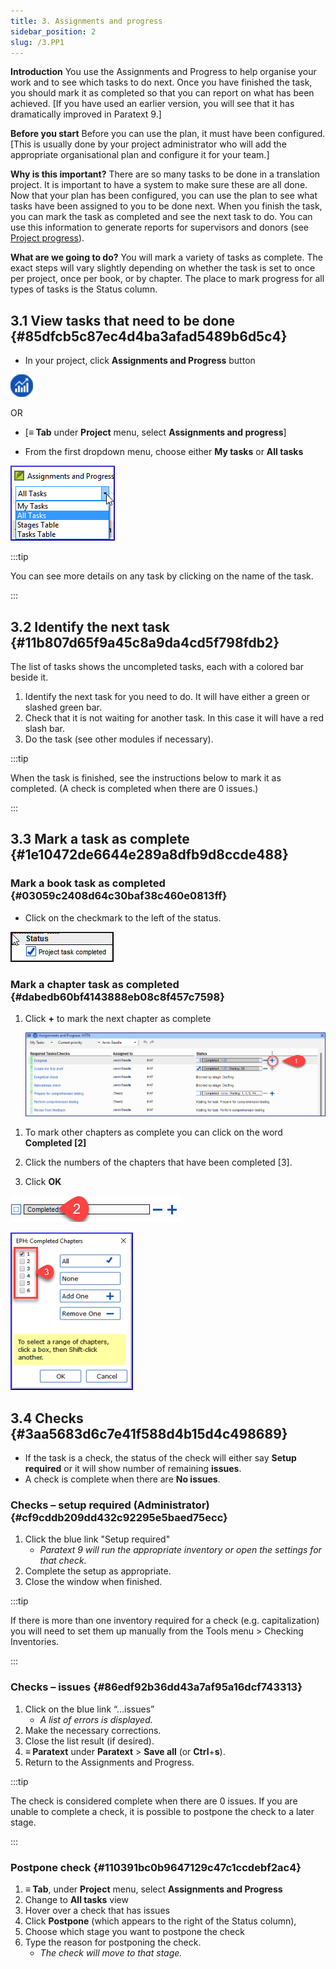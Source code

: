 ```yaml
---
title: 3. Assignments and progress
sidebar_position: 2
slug: /3.PP1
---
```




**Introduction**  You use the Assignments and Progress to help organise your work and to see which tasks to do next. Once you have finished the task, you should mark it as completed so that you can report on what has been achieved. [If you have used an earlier version, you will see that it has dramatically improved in Paratext 9.]


**Before you start**  Before you can use the plan, it must have been configured. [This is usually done by your project administrator who will add the appropriate organisational plan and configure it for your team.]


**Why is this important?**  There are so many tasks to be done in a translation project. It is important to have a system to make sure these are all done. Now that your plan has been configured, you can use the plan to see what tasks have been assigned to you to be done next. When you finish the task, you can mark the task as completed and see the next task to do. You can use this information to generate reports for supervisors and donors (see [Project progress](https://manual.paratext.org/Training-Manual/Stage-1/PP2)).


**What are we going to do?**  You will mark a variety of tasks as complete. The exact steps will vary slightly depending on whether the task is set to once per project, once per book, or by chapter. The place to mark progress for all types of tasks is the Status column.


## 3.1 View tasks that need to be done {#85dfcb5c87ec4d4ba3afad5489b6d5c4}


<div class='notion-row'>
<div class='notion-column' style={{width: 'calc((100% - (min(32px, 4vw) * 1)) * 0.5)'}}>

- In your project, click **Assignments and Progress** button

</div><div className='notion-spacer' />

<div class='notion-column' style={{width: 'calc((100% - (min(32px, 4vw) * 1)) * 0.5)'}}>

![](/notion_imgs/861894244.png)

</div><div className='notion-spacer' />
</div>


OR 

- [**≡ Tab** under  **Project**  menu, select **Assignments and progress**]

<div class='notion-row'>
<div class='notion-column' style={{width: 'calc((100% - (min(32px, 4vw) * 1)) * 0.5)'}}>

- From the first dropdown menu, choose either **My tasks** or **All tasks**

</div><div className='notion-spacer' />

<div class='notion-column' style={{width: 'calc((100% - (min(32px, 4vw) * 1)) * 0.5)'}}>

![](/notion_imgs/1194388438.png)

</div><div className='notion-spacer' />
</div>


:::tip

You can see more details on any task by clicking on the name of the task.

:::




## 3.2 Identify the next task {#11b807d65f9a45c8a9da4cd5f798fdb2}


The list of tasks shows the uncompleted tasks, each with a colored bar beside it.

1. Identify the next task for you need to do. It will have either a green or slashed green bar.
1. Check that it is not waiting for another task. In this case it will have a red slash bar.
1. Do the task (see other modules if necessary).

:::tip

When the task is finished, see the instructions below to mark it as completed. (A check is completed when there are 0 issues.)

:::




## 3.3 Mark a task as complete {#1e10472de6644e289a8dfb9d8ccde488}


### Mark a book task as completed {#03059c2408d64c30baf38c460e0813ff}


<div class='notion-row'>
<div class='notion-column' style={{width: 'calc((100% - (min(32px, 4vw) * 1)) * 0.5)'}}>

- Click on the checkmark to the left of the status.

</div><div className='notion-spacer' />

<div class='notion-column' style={{width: 'calc((100% - (min(32px, 4vw) * 1)) * 0.49999999999999994)'}}>

![](/notion_imgs/954238022.png)

</div><div className='notion-spacer' />
</div>


### Mark a chapter task as completed {#dabedb60bf4143888eb08c8f457c7598}

1. Click **+** to mark the next chapter as complete

	![](/notion_imgs/498799590.png)


<div class='notion-row'>
<div class='notion-column' style={{width: 'calc((100% - (min(32px, 4vw) * 1)) * 0.5625)'}}>

1. To mark other chapters as complete you can click on the word **Completed [2]**

1. Click the numbers of the chapters that have been completed [3].

1. Click **OK**

</div><div className='notion-spacer' />

<div class='notion-column' style={{width: 'calc((100% - (min(32px, 4vw) * 1)) * 0.4375)'}}>

![](/notion_imgs/57914603.png)

![](/notion_imgs/2100928914.png)

</div><div className='notion-spacer' />
</div>


## 3.4 Checks {#3aa5683d6c7e41f588d4b15d4c498689}

- If the task is a check, the status of the check will either say **Setup required** or it will show number of remaining **issues**.
- A check is complete when there are **No issues**.

### Checks – setup required (Administrator) {#cf9cddb209dd432c92295e5baed75ecc}

1. Click the blue link "Setup required"
	- _Paratext 9 will run the appropriate inventory or open the settings for that check._
1. Complete the setup as appropriate.
1. Close the window when finished.

:::tip

If there is more than one inventory required for a check (e.g. capitalization) you will need to set them up manually from the Tools menu &gt; Checking Inventories.

:::




### Checks – issues {#86edf92b36dd43a7af95a16dcf743313}

1. Click on the blue link “…issues”
	- _A list of errors is displayed._
1. Make the necessary corrections.
1. Close the list result (if desired).
1. **≡ Paratext** under **Paratext** &gt; **Save all** (or **Ctrl**+**s**).
1. Return to the Assignments and Progress.

:::tip

The check is considered complete when there are 0 issues. If you are unable to complete a check, it is possible to postpone the check to a later stage.

:::




### Postpone check {#110391bc0b9647129c47c1ccdebf2ac4}

1. **≡ Tab**, under **Project** menu, select **Assignments and Progress**
1. Change to **All tasks** view
1. Hover over a check that has issues
1. Click **Postpone** (which appears to the right of the Status column),
1. Choose which stage you want to postpone the check
1. Type the reason for postponing the check.
	- _The check will move to that stage._
